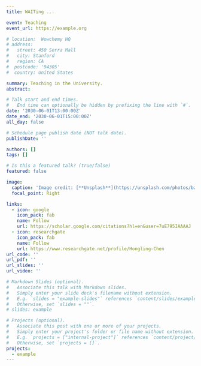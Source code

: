 ```yaml
---
title: WAITing ...

event: Teaching
event_url: https://example.org

# location:  Wowchemy HQ
# address:
#   street: 450 Serra Mall
#   city: Stanford
#   region: CA
#  postcode: '94305'
#  country: United States

summary: Teaching in the University.
abstract: 

# Talk start and end times.
#   End time can optionally be hidden by prefixing the line with `#`.
date: '2030-06-01T13:00:00Z'
date_end: '2030-06-01T15:00:00Z'
all_day: false

# Schedule page publish date (NOT talk date).
publishDate: ''

authors: []
tags: []

# Is this a featured talk? (true/false)
featured: false

image:
  caption: 'Image credit: [**Unsplash**](https://unsplash.com/photos/bzdhc5b3Bxs)'
  focal_point: Right

links:
  - icon: google
    icon_pack: fab
    name: Follow
    url: https://scholar.google.com/citations?hl=en&user=7uE795IAAAAJ
  - icon: researchgate
    icon_pack: fab
    name: Follow
    url: https://www.researchgate.net/profile/Hongling-Chen        
url_code: ''
url_pdf: ''
url_slides: ''
url_video: ''

# Markdown Slides (optional).
#   Associate this talk with Markdown slides.
#   Simply enter your slide deck's filename without extension.
#   E.g. `slides = "example-slides"` references `content/slides/example-slides.md`.
#   Otherwise, set `slides = ""`.
# slides: example

# Projects (optional).
#   Associate this post with one or more of your projects.
#   Simply enter your project's folder or file name without extension.
#   E.g. `projects = ["internal-project"]` references `content/project/deep-learning/index.md`.
#   Otherwise, set `projects = []`.
projects:
  - example
---
```

